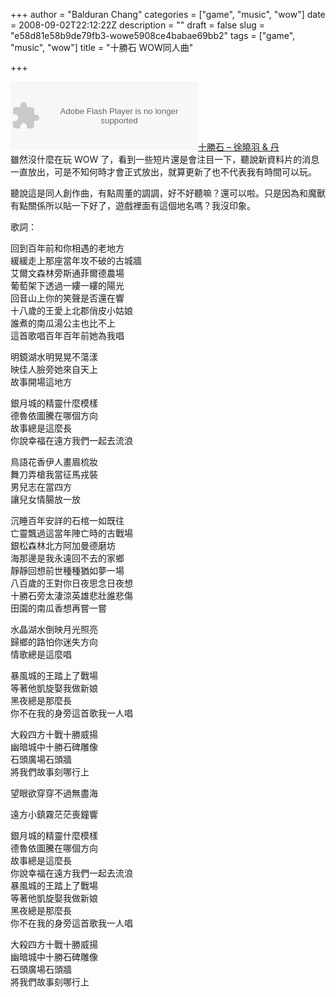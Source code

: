 +++
author = "Balduran Chang"
categories = ["game", "music", "wow"]
date = 2008-09-02T22:12:22Z
description = ""
draft = false
slug = "e58d81e58b9de79fb3-wowe5908ce4babae69bb2"
tags = ["game", "music", "wow"]
title = "十勝石  WOW同人曲"

+++


<object height="110" width="300"><param name="movie" value="http://media.imeem.com/m/5_snJWnthT/aus=false/"></param><param name="wmode" value="transparent"></param><embed height="110" src="http://media.imeem.com/m/5_snJWnthT/aus=false/" type="application/x-shockwave-flash" width="300" wmode="transparent"></embed>[十勝石 – 徐曉羽 & 丹](http://www.imeem.com/people/Yuan3pH/music/dv8HaJv7//)</object>  
 雖然沒什麼在玩 WOW 了，看到一些短片還是會注目一下，聽說新資料片的消息一直放出，可是不知何時才會正式放出，就算更新了也不代表我有時間可以玩。

聽說這是同人創作曲，有點周董的調調，好不好聽嘛？還可以啦。只是因為和魔獸有點關係所以貼一下好了，遊戲裡面有這個地名嗎？我沒印象。  
  
 歌詞：

回到百年前和你相遇的老地方  
 緩緩走上那座當年攻不破的古城牆  
 艾爾文森林旁斯通菲爾德農場  
 葡萄架下透過一縷一縷的陽光  
 回音山上你的笑聲是否還在響  
 十八歲的王愛上北郡俏皮小姑娘  
 誰煮的南瓜湯公主也比不上  
 這首歌唱百年百年前她為我唱

明鏡湖水明晃晃不蕩漾  
 映佳人臉旁她來自天上  
 故事開場這地方

銀月城的精靈什麼模樣  
 德魯依圖騰在哪個方向  
 故事總是這麼長  
 你說幸福在遠方我們一起去流浪

鳥語花香伊人畫眉梳妝  
 舞刀弄槍我當征馬戎裝  
 男兒志在當四方  
 讓兒女情腸放一放

沉睡百年安詳的石棺一如既往  
 亡靈飄過這當年陣亡時的古戰場  
 銀松森林北方阿加曼德磨坊  
 海那邊是我永遠回不去的家鄉  
 靜靜回想前世種種猶如夢一場  
 八百歲的王對你日夜思念日夜想  
 十勝石旁太淒涼英雄悲壯誰悲傷  
 田園的南瓜香想再嘗一嘗

水晶湖水倒映月光照亮  
 歸鄉的路怕你迷失方向  
 情歌總是這麼唱

暴風城的王踏上了戰場  
 等著他凱旋娶我做新娘  
 黑夜總是那麼長  
 你不在我的身旁這首歌我一人唱

大殺四方十戰十勝威揚  
 幽暗城中十勝石碑雕像  
 石頭廣場石頭牆  
 將我們故事刻哪行上

望眼欲穿穿不過無盡海

遠方小鎮霧茫茫喪鐘響

銀月城的精靈什麼模樣  
 德魯依圖騰在哪個方向  
 故事總是這麼長  
 你說幸福在遠方我們一起去流浪  
 暴風城的王踏上了戰場  
 等著他凱旋娶我做新娘  
 黑夜總是那麼長  
 你不在我的身旁這首歌我一人唱

大殺四方十戰十勝威揚  
 幽暗城中十勝石碑雕像  
 石頭廣場石頭牆  
 將我們故事刻哪行上

